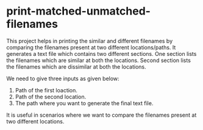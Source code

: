# print-matched-unmatched-filenames
This project helps in printing the similar and different filenames by comparing the filenames present at two different locations/paths. It generates a text file which contains two different sections. One section lists the filenames which are similar at both the locations. Second section lists the filenames which are dissimilar at both the locations.

We need to give three inputs as given below:

  1. Path of the first loaction.
  2. Path of the second location.
  3. The path where you want to generate the final text file.

It is useful in scenarios where we want to compare the filenames present at two different locations.
